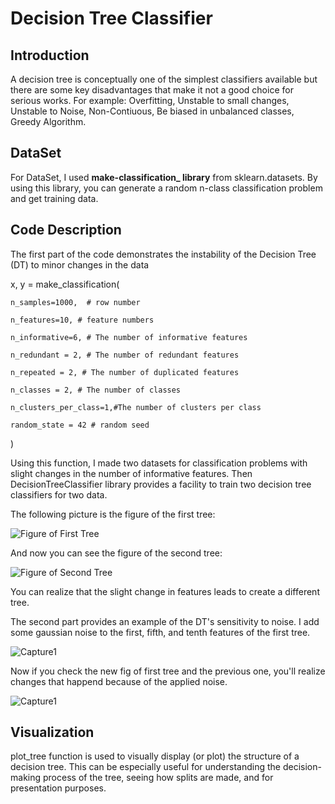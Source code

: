 # Decision Tree Classifier
## Introduction
A decision tree is conceptually one of the simplest classifiers available but there are some key disadvantages that make it not a good choice for serious works.
For example: Overfitting, Unstable to small changes, Unstable to Noise, Non-Contiuous, Be biased in unbalanced classes, Greedy Algorithm.

## DataSet
For DataSet, I used **make-classification_ library** from sklearn.datasets. By using this library, you can generate a random n-class classification problem and get training data.

## Code Description
The first part of the code demonstrates the instability of the Decision Tree (DT) to minor changes in the data

x, y = make_classification(

    n_samples=1000,  # row number
    
    n_features=10, # feature numbers
    
    n_informative=6, # The number of informative features
    
    n_redundant = 2, # The number of redundant features
    
    n_repeated = 2, # The number of duplicated features
    
    n_classes = 2, # The number of classes 
    
    n_clusters_per_class=1,#The number of clusters per class
    
    random_state = 42 # random seed 
)

Using this function, I made two datasets for classification problems with slight changes in the number of informative features. 
Then DecisionTreeClassifier library provides a facility to train two decision tree classifiers for two data.

The following picture is the figure of the first tree:

![Figure of First Tree](https://media.github.umn.edu/user/27173/files/3501030b-8b1e-4c90-bf91-b1d29221e7c5)

And now you can see the figure of the second tree:

![Figure of Second Tree](https://media.github.umn.edu/user/27173/files/097c14f2-caf3-46e0-a33d-5e21bf44b40f)

You can realize that the slight change in features leads to create a different tree.

The second part provides an example of the DT's sensitivity to noise. I add some gaussian noise to the first, fifth, and tenth features of the first tree.

![Capture1](https://media.github.umn.edu/user/27173/files/6e6fb10d-d5b4-4c31-87c9-1e5818403582)

Now if you check the new fig of first tree and the previous one, you'll realize changes that happend because of the applied noise.

![Capture1](https://media.github.umn.edu/user/27173/files/d4fcf06b-6589-488a-ac95-8797a2320999)

## Visualization
plot_tree function is used to visually display (or plot) the structure of a decision tree. This can be especially useful for understanding the decision-making process of the tree, seeing how splits are made, and for presentation purposes.
